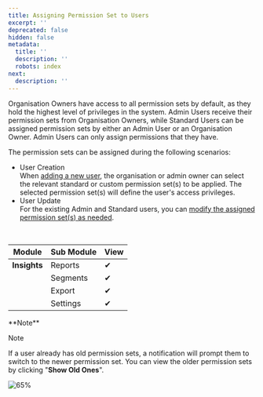 ```yaml
---
title: Assigning Permission Set to Users
excerpt: ''
deprecated: false
hidden: false
metadata:
  title: ''
  description: ''
  robots: index
next:
  description: ''
---
```

Organisation Owners have access to all permission sets by default, as they hold the highest level of privileges in the system. Admin Users receive their permission sets from Organisation Owners, while Standard Users can be assigned permission sets by either an Admin User or an Organisation Owner. Admin Users can only assign permissions that they have.

The permission sets can be assigned during the following scenarios:

- User Creation  
  When [adding a new user](https://docs.capillarytech.com/docs/onboarding-user#adding-users), the organisation or admin owner can select the relevant standard or custom permission set(s) to be applied. The selected permission set(s) will define the user's access privileges.
- User Update  
  For the existing Admin and Standard users, you can [modify the assigned permission set(s) as needed](https://docs.capillarytech.com/docs/onboarding-user#updating-users).

<br  />

| **Module**   | Sub Module | **View** |
| ------------ | :--------- | -------- |
| **Insights** | Reports    | ✔        |
|              | Segments   | ✔        |
|              | Export     | ✔        |
|              | Settings   | ✔        |

<Note title="Note">
**Note**

Note

If a user already has old permission sets, a notification will prompt them to switch to the newer permission set. You can view the older permission sets by clicking "**Show Old Ones**".
</Note>

![ 65%](https://files.readme.io/20ebe6654f4353ea8b147649547698b98936ca7fd5ead625b9b758cd56e8dbdb-Screenshot_2025-04-10_at_11.14.54_PM.png)